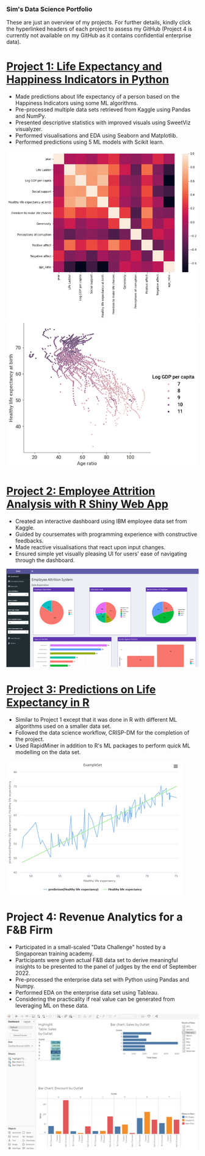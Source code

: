 ### Sim's Data Science Portfolio
These are just an overview of my projects. For further details, kindly click the hyperlinked headers of each project to assess my GitHub (Project 4 is currently not available on my GitHub as it contains confidential enterprise data).

# [Project 1: Life Expectancy and Happiness Indicators in Python](https://github.com/linzheng1009/Life-Expectancy-and-Happiness-Indicators)
* Made predictions about life expectancy of a person based on the Happiness Indicators using some ML algorithms.
* Pre-processed multiple data sets retrieved from Kaggle using Pandas and NumPy.
* Presented descriptive statistics with improved visuals using SweetViz visualyzer.
* Performed visualisations and EDA using Seaborn and Matplotlib.
* Performed predictions using 5 ML models with Scikit learn.

![](/images/DAheatmap.png)
![](/images/sshapedscatterplot.png)

# [Project 2: Employee Attrition Analysis with R Shiny Web App](https://github.com/linzheng1009/Employee-Attrition)
* Created an interactive dashboard using IBM employee data set from Kaggle.
* Guided by coursemates with programming experience with constructive feedbacks.
* Made reactive visualisations that react upon input changes.
* Ensured simple yet visually pleasing UI for users' ease of navigating through the dashboard.

![](/images/EASdashboard.PNG)

# [Project 3: Predictions on Life Expectancy in R](https://github.com/linzheng1009/Predictions-on-Life-Expectancy)
* Similar to Project 1 except that it was done in R with different ML algorithms used on a smaller data set.
* Followed the data science workflow, CRISP-DM for the completion of the project.
* Used RapidMiner in addition to R's ML packages to perform quick ML modelling on the data set.

![](/images/RapidMiner.png)

# Project 4: Revenue Analytics for a F&B Firm
* Participated in a small-scaled "Data Challenge" hosted by a Singaporean training academy.
* Participants were given actual F&B data set to derive meaningful insights to be presented to the panel of judges by the end of September 2022.
* Pre-processed the enterprise data set with Python using Pandas and Numpy.
* Performed EDA on the enterprise data set using Tableau.
* Considering the practicality if real value can be generated from leveraging ML on these data.

![](/images/fnbdashboard.PNG)
